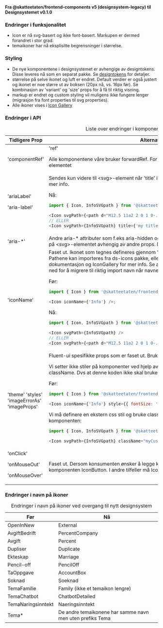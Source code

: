 **Fra @skatteetaten/frontend-components v5 (designsystem-legacy) til Designsystemet v0.1.0**

### Endringer i funksjonalitet

- Icon er nå svg-basert og ikke font-basert. Markupen er dermed forandret i stor grad.
- temaikoner har nå eksplisitte begrensninger i størrelse.

### Styling

- De nye komponentene i designsystemet er avhengige av designtokens. Disse leveres nå som en separat pakke. Se [designtokens](#section-designtokens-deprecated) for detaljer.
- størrelse på selve ikonet og luft er endret. Default verdier er også justert og ikonet er noe større ut av boksen (20px nå, vs. 16px før). Se kombinasjon av 'variant' og 'size' props for å få til riktig visning.
- markup er endret og custom styling vil muligens ikke fungere lenger (migrasjon fra font properties til svg properties).
- Alle ikoner vises i [Icon Gallery](https://designsystem-playground-spidermonkey.amutv.skead.no/web/designsystemet/?path=/story/design-system-icon-icon-gallery--page)

### Endringer i API

<div className="migration-tabell">
<table>
<caption>Liste over endringer i komponent-api'et</caption>
<thead><tr><th>Tidligere Prop</th><th>Alternativ</th></tr></thead>
<tbody>
<tr>
<td>'componentRef'</td>
<td>
'ref'

Alle komponentene våre bruker forwardRef.
For ikon-komponent sendes ref til &lt;svg&gt;-elementet</td>

</tr>

<tr>
<td>
'ariaLabel'

'aria-label'

</td>

<td>
Sendes kun videre til &lt;svg&gt;-element når 'title' ikke er oppgitt.
Se API-dokumentasjon for mer info.

Nå:

```js static
import { Icon, InfoSVGpath } from '@skatteetaten/ds-icons';

<Icon svgPath={<path d="M12.5 11a2 2 0 1 0-.09 3.998A />} ariaLabel={'my label'} />
// ELLER
<Icon svgPath={InfoSVGpath} title={'my title'} />
```

</td>
</tr>

<tr>
<td>'aria-*'</td>
<td>Andre aria-* attributer som  f.eks aria-hidden og aria-labelledby settes automatisk opp på &lt;svg&gt;-elementet avhengig av andre props.
Dette beregnes internt i Icon-komponent.</td>
</tr>

<tr>
<td>'iconName'</td>
<td>
Faset ut. Ikonet som tegnes defineres gjennom 'svgPath' prop som tar imot en &lt;path&gt;. Pathene kan importeres fra ds-icons pakke, eller man kan sende egen.
Se (ny) API-dokumentasjon og IconGallery for mer info.
Se avsnitt "Endringer i navn på ikoner" lengre ned for å migrere til riktig import navn når navnene har endret seg.

Før:

```javascript static
import { Icon } from '@skatteetaten/frontend-components/Icon';

<Icon iconName={'Info'} />;
```

Nå:

```js static
import { Icon, InfoSVGpath } from '@skatteetaten/ds-icons';

<Icon svgPath={InfoSVGpath} />
// ELLER
<Icon svgPath={<path d="M12.5 11a2 2 0 1 0-.09 3.998A" />} />
```

</td>

</tr>

<tr>
<td>'theme'
'styles'
'imageErrorAs'
'imageProps'</td>
<td>Fluent-ui spesifikke props som er faset ut.
Bruk className for å tilpasse komponenten.

Vi setter ikke stiler på komponenter ved hjelp av props. All definisjon av stil skal settes via className.
Dvs at denne koden ikke skal brukes lenger:

Før:

```javascript static
import { Icon } from '@skatteetaten/frontend-components/Icon';

<Icon iconName={'Info'} style={{ fontSize: '24px', color: '#1362ae' }} />;
```

Vi må definere en ekstern css stil og bruke className for å tilordne stilen til komponenten:

```js static
import { Icon, InfoSVGpath } from '@skatteetaten/ds-icons';

<Icon svgPath={InfoSVGpath} className="myCustomIconClassname" />;
```

</td>
</tr>

<tr>
<td>'onClick'

'onMouseOut'

'onMouseOver'</td>

<td>Faset ut. Dersom konsumenten ønsker å legge klikk-event på et ikon kan det brukes komponenten IconButton.
I andre tilfeller må Icon wrappes. </td>
</tr>
</tbody>
</table>
</div>

### Endringer i navn på ikoner

<div className="migration-tabell-mini">
<table>
<caption>Endringer i navn på ikoner ved overgang til nytt designsystem</caption>
<thead><tr><th>Før</th><th>Nå</th></tr></thead>
<tbody>
<tr><td>OpenInNew</td>
<td>External</td>
</tr>
<tr><td>AvgiftBedrift</td>
<td>PercentCompany</td>
</tr>
<tr><td>Avgift</td>
<td>Percent</td>
</tr>

<tr><td>Dupliser</td>
<td>Duplicate</td>
</tr>

<tr><td>Ekteskap</td>
<td>Marriage</td>
</tr>

<tr><td>Pencil-off</td>
<td>PencilOff</td>
</tr>

<tr><td>TaOppgave</td>
<td>AccountBox</td>
</tr>

<tr><td>Soknad</td>
<td>Soeknad</td>
</tr>

<tr><td>TemaFamilie</td>
<td>Family (ikke et temaikon lengre)</td>
</tr>

<tr>
<td>TemaChatbot</td>
<td>ChatbotDetailed</td>
</tr>

<tr>
<td>TemaNaringsinntekt</td>
<td>Naeringsinntekt</td>
</tr>

<tr>
<td>Tema*</td>
<td>De andre temaikonene har samme navn men uten prefiks Tema</td>
</tr>

</tbody>
</table>
</div>
